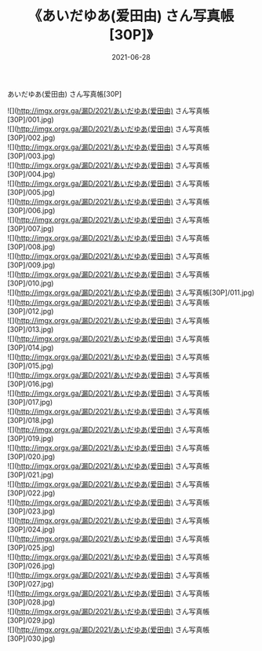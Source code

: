 ﻿---
layout: post
title:  《あいだゆあ(爱田由) さん写真帳[30P]》
date:   2021-06-28
img: http://imgx.orgx.ga/漏D/2021/あいだゆあ(爱田由) さん写真帳[30P]/000.jpg
categories: [美女, 清纯, 唯美]
---

あいだゆあ(爱田由) さん写真帳[30P]

  ![](http://imgx.orgx.ga/漏D/2021/あいだゆあ(爱田由) さん写真帳[30P]/001.jpg) <br> ![](http://imgx.orgx.ga/漏D/2021/あいだゆあ(爱田由) さん写真帳[30P]/002.jpg) <br> ![](http://imgx.orgx.ga/漏D/2021/あいだゆあ(爱田由) さん写真帳[30P]/003.jpg) <br> ![](http://imgx.orgx.ga/漏D/2021/あいだゆあ(爱田由) さん写真帳[30P]/004.jpg) <br> ![](http://imgx.orgx.ga/漏D/2021/あいだゆあ(爱田由) さん写真帳[30P]/005.jpg) <br> ![](http://imgx.orgx.ga/漏D/2021/あいだゆあ(爱田由) さん写真帳[30P]/006.jpg) <br> ![](http://imgx.orgx.ga/漏D/2021/あいだゆあ(爱田由) さん写真帳[30P]/007.jpg) <br> ![](http://imgx.orgx.ga/漏D/2021/あいだゆあ(爱田由) さん写真帳[30P]/008.jpg) <br> ![](http://imgx.orgx.ga/漏D/2021/あいだゆあ(爱田由) さん写真帳[30P]/009.jpg) <br> ![](http://imgx.orgx.ga/漏D/2021/あいだゆあ(爱田由) さん写真帳[30P]/010.jpg) <br> ![](http://imgx.orgx.ga/漏D/2021/あいだゆあ(爱田由) さん写真帳[30P]/011.jpg) <br> ![](http://imgx.orgx.ga/漏D/2021/あいだゆあ(爱田由) さん写真帳[30P]/012.jpg) <br> ![](http://imgx.orgx.ga/漏D/2021/あいだゆあ(爱田由) さん写真帳[30P]/013.jpg) <br> ![](http://imgx.orgx.ga/漏D/2021/あいだゆあ(爱田由) さん写真帳[30P]/014.jpg) <br> ![](http://imgx.orgx.ga/漏D/2021/あいだゆあ(爱田由) さん写真帳[30P]/015.jpg) <br> ![](http://imgx.orgx.ga/漏D/2021/あいだゆあ(爱田由) さん写真帳[30P]/016.jpg) <br> ![](http://imgx.orgx.ga/漏D/2021/あいだゆあ(爱田由) さん写真帳[30P]/017.jpg) <br> ![](http://imgx.orgx.ga/漏D/2021/あいだゆあ(爱田由) さん写真帳[30P]/018.jpg) <br> ![](http://imgx.orgx.ga/漏D/2021/あいだゆあ(爱田由) さん写真帳[30P]/019.jpg) <br> ![](http://imgx.orgx.ga/漏D/2021/あいだゆあ(爱田由) さん写真帳[30P]/020.jpg) <br> ![](http://imgx.orgx.ga/漏D/2021/あいだゆあ(爱田由) さん写真帳[30P]/021.jpg) <br> ![](http://imgx.orgx.ga/漏D/2021/あいだゆあ(爱田由) さん写真帳[30P]/022.jpg) <br> ![](http://imgx.orgx.ga/漏D/2021/あいだゆあ(爱田由) さん写真帳[30P]/023.jpg) <br> ![](http://imgx.orgx.ga/漏D/2021/あいだゆあ(爱田由) さん写真帳[30P]/024.jpg) <br> ![](http://imgx.orgx.ga/漏D/2021/あいだゆあ(爱田由) さん写真帳[30P]/025.jpg) <br> ![](http://imgx.orgx.ga/漏D/2021/あいだゆあ(爱田由) さん写真帳[30P]/026.jpg) <br> ![](http://imgx.orgx.ga/漏D/2021/あいだゆあ(爱田由) さん写真帳[30P]/027.jpg) <br> ![](http://imgx.orgx.ga/漏D/2021/あいだゆあ(爱田由) さん写真帳[30P]/028.jpg) <br> ![](http://imgx.orgx.ga/漏D/2021/あいだゆあ(爱田由) さん写真帳[30P]/029.jpg) <br> ![](http://imgx.orgx.ga/漏D/2021/あいだゆあ(爱田由) さん写真帳[30P]/030.jpg) <br>